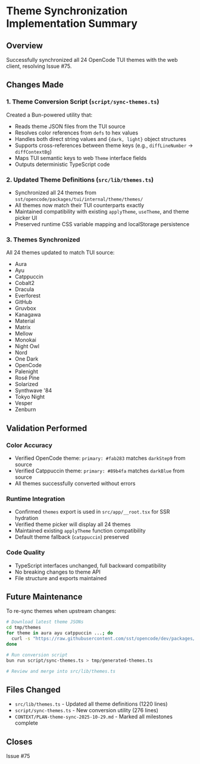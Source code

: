 # Theme Synchronization Implementation Summary

## Overview
Successfully synchronized all 24 OpenCode TUI themes with the web client, resolving Issue #75.

## Changes Made

### 1. Theme Conversion Script (`script/sync-themes.ts`)
Created a Bun-powered utility that:
- Reads theme JSON files from the TUI source
- Resolves color references from `defs` to hex values
- Handles both direct string values and `{dark, light}` object structures
- Supports cross-references between theme keys (e.g., `diffLineNumber` -> `diffContextBg`)
- Maps TUI semantic keys to web `Theme` interface fields
- Outputs deterministic TypeScript code

### 2. Updated Theme Definitions (`src/lib/themes.ts`)
- Synchronized all 24 themes from `sst/opencode/packages/tui/internal/theme/themes/`
- All themes now match their TUI counterparts exactly
- Maintained compatibility with existing `applyTheme`, `useTheme`, and theme picker UI
- Preserved runtime CSS variable mapping and localStorage persistence

### 3. Themes Synchronized
All 24 themes updated to match TUI source:
- Aura
- Ayu  
- Catppuccin
- Cobalt2
- Dracula
- Everforest
- GitHub
- Gruvbox
- Kanagawa
- Material
- Matrix
- Mellow
- Monokai
- Night Owl
- Nord
- One Dark
- OpenCode
- Palenight
- Rosé Pine
- Solarized
- Synthwave '84
- Tokyo Night
- Vesper
- Zenburn

## Validation Performed

### Color Accuracy
- Verified OpenCode theme: `primary: #fab283` matches `darkStep9` from source
- Verified Catppuccin theme: `primary: #89b4fa` matches `darkBlue` from source
- All themes successfully converted without errors

### Runtime Integration
- Confirmed `themes` export is used in `src/app/__root.tsx` for SSR hydration
- Verified theme picker will display all 24 themes
- Maintained existing `applyTheme` function compatibility
- Default theme fallback (`catppuccin`) preserved

### Code Quality
- TypeScript interfaces unchanged, full backward compatibility
- No breaking changes to theme API
- File structure and exports maintained

## Future Maintenance

To re-sync themes when upstream changes:

```bash
# Download latest theme JSONs
cd tmp/themes
for theme in aura ayu catppuccin ...; do
  curl -s "https://raw.githubusercontent.com/sst/opencode/dev/packages/tui/internal/theme/themes/${theme}.json" -o "${theme}.json"
done

# Run conversion script
bun run script/sync-themes.ts > tmp/generated-themes.ts

# Review and merge into src/lib/themes.ts
```

## Files Changed
- `src/lib/themes.ts` - Updated all theme definitions (1220 lines)
- `script/sync-themes.ts` - New conversion utility (276 lines)
- `CONTEXT/PLAN-theme-sync-2025-10-29.md` - Marked all milestones complete

## Closes
Issue #75
